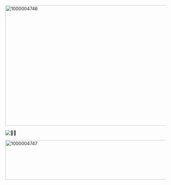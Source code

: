 <img width="736" height="377" alt="1000004746" src="https://github.com/user-attachments/assets/d2093a07-b010-4703-acf3-e06079252721" />

 
![🎰👻 ](https://komarev.com/ghpvc/?username=GAMBLEGHOST&color=9AC5F6&style=flat&label=🎰👻 )



<img width="735" height="124" alt="1000004747" src="https://github.com/user-attachments/assets/02608bab-65f8-4124-80f6-b0d7cc9c8a77" />

